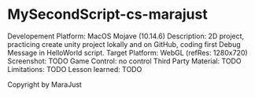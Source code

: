 # MySecondScript-cs-marajust
Developement Platform: MacOS Mojave (10.14.6)
Description: 2D project, practicing create unity project lokally and on GitHub, coding first Debug Message in HelloWorld script.
Target Platform: WebGL (refRes: 1280x720)
Screenshot: TODO
Game Control: no control
Third Party Material: TODO
Limitations: TODO
Lesson learned: TODO

Copyright by MaraJust

